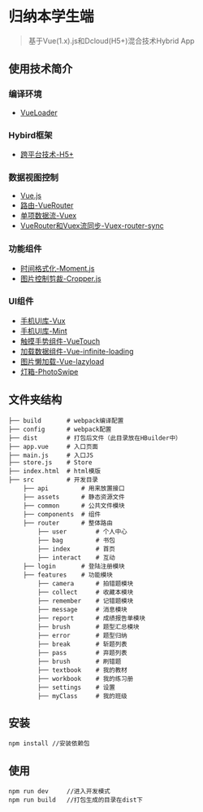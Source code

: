 ﻿# 归纳本学生端

> 基于Vue(1.x).js和Dcloud(H5+)混合技术Hybrid App

## 使用技术简介

### 编译环境
- [VueLoader][4]

### Hybird框架
- [跨平台技术-H5+][1]

### 数据视图控制
- [Vue.js][2]
- [路由-VueRouter][3]  
- [单项数据流-Vuex][6]
- [VueRouter和Vuex流同步-Vuex-router-sync][7]

### 功能组件
- [时间格式化-Moment.js][8]
- [图片控制剪裁-Cropper.js][11]

### UI组件
- [手机UI库-Vux][5]
- [手机UI库-Mint][14]
- [触摸手势组件-VueTouch][9]
- [加载数据组件-Vue-infinite-loading][10]
- [图片懒加载-Vue-lazyload][12]
- [灯箱-PhotoSwipe][13]
 
## 文件夹结构
   
    ├── build       # webpack编译配置
    ├── config      # webpack配置
    ├── dist        # 打包后文件（此目录放在HBuilder中）
    ├── app.vue     # 入口页面
    ├── main.js     # 入口JS
    ├── store.js    # Store
    ├── index.html  # html模版
    ├── src         # 开发目录
        ├── api         # 用来放置接口
        ├── assets      # 静态资源文件
        ├── common      # 公共文件模块
        ├── components  # 组件
        ├── router      # 整体路由
            ├── user        # 个人中心
            ├── bag         # 书包
            ├── index       # 首页
            ├── interact    # 互动
        ├── login       # 登陆注册模块
        ├── features    # 功能模块
            ├── camera      # 拍错题模块
            ├── collect     # 收藏本模块
            ├── remember    # 记错题模块
            ├── message     # 消息模块
            ├── report      # 成绩报告单模块
            ├── brush       # 题型汇总模块
            ├── error       # 题型归纳
            ├── break       # 斩题列表
            ├── pass        # 弃题列表
            ├── brush       # 刷错题
            ├── textbook    # 我的教材
            ├── workbook    # 我的练习册
            ├── settings    # 设置
            ├── myClass     # 我的班级

## 安装

    npm install //安装依赖包

## 使用

    npm run dev     //进入开发模式
    npm run build   //打包生成的目录在dist下


  [1]: http://www.dcloud.io/runtime.html
  [2]: http://cn.vuejs.org/guide/
  [3]: http://router.vuejs.org/zh-cn/index.html
  [4]: http://vue-loader.vuejs.org/en/index.html
  [5]: https://vuxjs.gitbooks.io/vux/content/about/component-standard.html
  [6]: http://vuex.vuejs.org/zh-cn/index.html
  [7]: https://github.com/vuejs/vuex-router-sync
  [8]: http://momentjs.cn/
  [9]: https://github.com/vuejs/vue-touch
  [10]: https://peachscript.github.io/vue-infinite-loading/#!/slots
  [11]: https://fengyuanchen.github.io/cropperjs/
  [12]: https://github.com/hilongjw/vue-lazyload
  [13]: https://github.com/dimsemenov/PhotoSwipe
  [14]: https://github.com/ElemeFE/mint-ui/tree/1.x